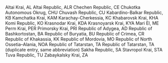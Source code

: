 Altai Krai, AL
Altai Republic, ALR
Chechen Republic, CE
Chukotka Autonomous Okrug, CHU
Chuvash Republic, CU
Kabardino-Balkar Republic, KB
Kamchatka Krai, KAM
Karachay-Cherkessia, KC
Khabarovsk Krai, KHA
Komi Republic, KO
Krasnodar Krai, KDA
Krasnoyarsk Krai, KYA
Mari El, ME
Perm Krai, PER
Primorsky Krai, PRI
Republic of Adygea, AD
Republic of Bashkortostan, BA
Republic of Buryatia, BU
Republic of Crimea, CR
Republic of Khakassia, KK
Republic of Mordovia, MO
Republic of North Ossetia–Alania, NOA
Republic of Tatarstan, TA
Republic of Tatarstan, TA (duplicate entry, same abbreviation)
Sakha Republic, SA
Stavropol Krai, STA
Tuva Republic, TU
Zabaykalsky Krai, ZA
